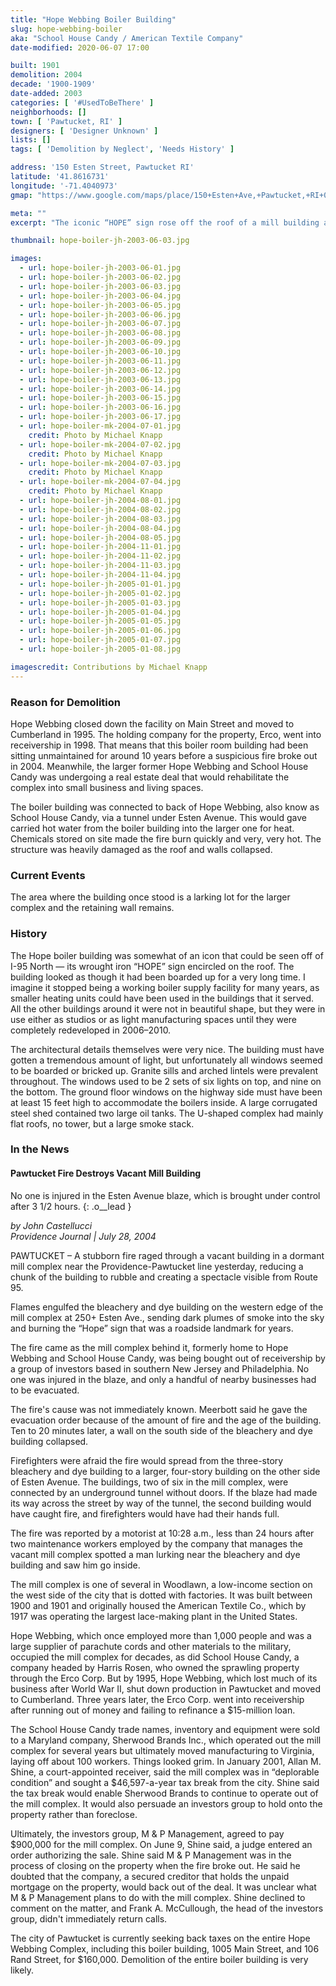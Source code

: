 ```yaml
---
title: "Hope Webbing Boiler Building"
slug: hope-webbing-boiler
aka: "School House Candy / American Textile Company"
date-modified: 2020-06-07 17:00

built: 1901
demolition: 2004
decade: '1900-1909'
date-added: 2003
categories: [ '#UsedToBeThere' ]
neighborhoods: []
town: [ 'Pawtucket, RI' ]
designers: [ 'Designer Unknown' ]
lists: []
tags: [ 'Demolition by Neglect', 'Needs History' ]

address: '150 Esten Street, Pawtucket RI'
latitude: '41.8616731'
longitude: '-71.4040973'
gmap: "https://www.google.com/maps/place/150+Esten+Ave,+Pawtucket,+RI+02860/@41.8616731,-71.4040973,17z/data=!3m1!4b1!4m5!3m4!1s0x89e444be9854f45d:0x4c0f5656784a16b0!8m2!3d41.8616731!4d-71.4019086"

meta: ""
excerpt: "The iconic “HOPE” sign rose off the roof of a mill building as you drove north on 95 until a fire devastated it in 2004."

thumbnail: hope-boiler-jh-2003-06-03.jpg

images:
  - url: hope-boiler-jh-2003-06-01.jpg
  - url: hope-boiler-jh-2003-06-02.jpg
  - url: hope-boiler-jh-2003-06-03.jpg
  - url: hope-boiler-jh-2003-06-04.jpg
  - url: hope-boiler-jh-2003-06-05.jpg
  - url: hope-boiler-jh-2003-06-06.jpg
  - url: hope-boiler-jh-2003-06-07.jpg
  - url: hope-boiler-jh-2003-06-08.jpg
  - url: hope-boiler-jh-2003-06-09.jpg
  - url: hope-boiler-jh-2003-06-10.jpg
  - url: hope-boiler-jh-2003-06-11.jpg
  - url: hope-boiler-jh-2003-06-12.jpg
  - url: hope-boiler-jh-2003-06-13.jpg
  - url: hope-boiler-jh-2003-06-14.jpg
  - url: hope-boiler-jh-2003-06-15.jpg
  - url: hope-boiler-jh-2003-06-16.jpg
  - url: hope-boiler-jh-2003-06-17.jpg
  - url: hope-boiler-mk-2004-07-01.jpg
    credit: Photo by Michael Knapp
  - url: hope-boiler-mk-2004-07-02.jpg
    credit: Photo by Michael Knapp
  - url: hope-boiler-mk-2004-07-03.jpg
    credit: Photo by Michael Knapp
  - url: hope-boiler-mk-2004-07-04.jpg
    credit: Photo by Michael Knapp
  - url: hope-boiler-jh-2004-08-01.jpg
  - url: hope-boiler-jh-2004-08-02.jpg
  - url: hope-boiler-jh-2004-08-03.jpg
  - url: hope-boiler-jh-2004-08-04.jpg
  - url: hope-boiler-jh-2004-08-05.jpg
  - url: hope-boiler-jh-2004-11-01.jpg
  - url: hope-boiler-jh-2004-11-02.jpg
  - url: hope-boiler-jh-2004-11-03.jpg
  - url: hope-boiler-jh-2004-11-04.jpg
  - url: hope-boiler-jh-2005-01-01.jpg
  - url: hope-boiler-jh-2005-01-02.jpg
  - url: hope-boiler-jh-2005-01-03.jpg
  - url: hope-boiler-jh-2005-01-04.jpg
  - url: hope-boiler-jh-2005-01-05.jpg
  - url: hope-boiler-jh-2005-01-06.jpg
  - url: hope-boiler-jh-2005-01-07.jpg
  - url: hope-boiler-jh-2005-01-08.jpg

imagescredit: Contributions by Michael Knapp
---
```


### Reason for Demolition

Hope Webbing closed down the facility on Main Street and moved to Cumberland in 1995. The holding company for the property, Erco, went into receivership in 1998. That means that this boiler room building had been sitting unmaintained for around 10 years before a suspicious fire broke out in 2004. Meanwhile, the larger former Hope Webbing and School House Candy was undergoing a real estate deal that would rehabilitate the complex into small business and living spaces. 

The boiler building was connected to back of Hope Webbing, also know as School House Candy, via a tunnel under Esten Avenue. This would gave carried hot water from the boiler building into the larger one for heat. Chemicals stored on site made the fire burn quickly and very, very hot. The structure was heavily damaged as the roof and walls collapsed. 


### Current Events

The area where the building once stood is a larking lot for the larger complex and the retaining wall remains. 


### History

The Hope boiler building was somewhat of an icon that could be seen off of I-95 North — its wrought iron “HOPE” sign encircled on the roof. The building looked as though it had been boarded up for a very long time. I imagine it stopped being a working boiler supply facility for many years, as smaller heating units could have been used in the buildings that it served. All the other buildings around it were not in beautiful shape, but they were in use either as studios or as light manufacturing spaces until they were completely redeveloped in 2006–2010.

The architectural details themselves were very nice. The building must have gotten a tremendous amount of light, but unfortunately all windows seemed to be boarded or bricked up. Granite sills and arched lintels were prevalent throughout. The windows used to be 2 sets of six lights on top, and nine on the bottom. The ground floor windows on the highway side must have been at least 15 feet high to accommodate the boilers inside. A large corrugated steel shed contained two large oil tanks. The U-shaped complex had mainly flat roofs, no tower, but a large smoke stack. 


### In the News

#### Pawtucket Fire Destroys Vacant Mill Building

No one is injured in the Esten Avenue blaze, which is brought under control after 3 1/2 hours.
{: .o__lead }

_by John Castellucci_  
_Providence Journal | July 28, 2004_

PAWTUCKET – A stubborn fire raged through a vacant building in a dormant mill complex near the Providence-Pawtucket line yesterday, reducing a chunk of the building to rubble and creating a spectacle visible from Route 95.

Flames engulfed the bleachery and dye building on the western edge of the mill complex at 250+ Esten Ave., sending dark plumes of smoke into the sky and burning the “Hope” sign that was a roadside landmark for years.

The fire came as the mill complex behind it, formerly home to Hope Webbing and School House Candy, was being bought out of receivership by a group of investors based in southern New Jersey and Philadelphia. No one was injured in the blaze, and only a handful of nearby businesses had to be evacuated.

The fire's cause was not immediately known. Meerbott said he gave the evacuation order because of the amount of fire and the age of the building. Ten to 20 minutes later, a wall on the south side of the bleachery and dye building collapsed.

Firefighters were afraid the fire would spread from the three-story bleachery and dye building to a larger, four-story building on the other side of Esten Avenue. The buildings, two of six in the mill complex, were connected by an underground tunnel without doors. If the blaze had made its way across the street by way of the tunnel, the second building would have caught fire, and firefighters would have had their hands full.

The fire was reported by a motorist at 10:28 a.m., less than 24 hours after two maintenance workers employed by the company that manages the vacant mill complex spotted a man lurking near the bleachery and dye building and saw him go inside.

The mill complex is one of several in Woodlawn, a low-income section on the west side of the city that is dotted with factories. It was built between 1900 and 1901 and originally housed the American Textile Co., which by 1917 was operating the largest lace-making plant in the United States.

Hope Webbing, which once employed more than 1,000 people and was a large supplier of parachute cords and other materials to the military, occupied the mill complex for decades, as did School House Candy, a company headed by Harris Rosen, who owned the sprawling property through the Erco Corp. But by 1995, Hope Webbing, which lost much of its business after World War II, shut down production in Pawtucket and moved to Cumberland. Three years later, the Erco Corp. went into receivership after running out of money and failing to refinance a $15-million loan.

The School House Candy trade names, inventory and equipment were sold to a Maryland company, Sherwood Brands Inc., which operated out the mill complex for several years but ultimately moved manufacturing to Virginia, laying off about 100 workers. Things looked grim. In January 2001, Allan M. Shine, a court-appointed receiver, said the mill complex was in “deplorable condition” and sought a $46,597-a-year tax break from the city. Shine said the tax break would enable Sherwood Brands to continue to operate out of the mill complex. It would also persuade an investors group to hold onto the property rather than foreclose.

Ultimately, the investors group, M & P Management, agreed to pay $900,000 for the mill complex. On June 9, Shine said, a judge entered an order authorizing the sale. Shine said M & P Management was in the process of closing on the property when the fire broke out. He said he doubted that the company, a secured creditor that holds the unpaid mortgage on the property, would back out of the deal. It was unclear what M & P Management plans to do with the mill complex. Shine declined to comment on the matter, and Frank A. McCullough, the head of the investors group, didn't immediately return calls.

The city of Pawtucket is currently seeking back taxes on the entire Hope Webbing Complex, including this boiler building, 1005 Main Street, and 106 Rand Street, for $160,000. Demolition of the entire boiler building is very likely.
